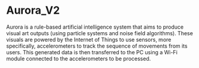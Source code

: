 # Aurora_V2

Aurora is a rule-based artificial intelligence system that aims to produce visual art 
outputs (using particle systems and noise field algorithms). These visuals are powered 
by the Internet of Things to use sensors, more specifically, accelerometers to track the 
sequence of movements from its users. This generated data is then transferred to the 
PC using a Wi-Fi module connected to the accelerometers to be processed.
